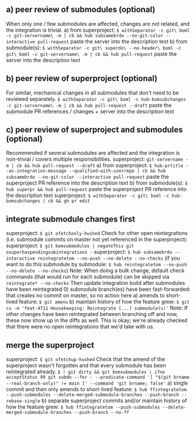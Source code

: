 ## a) peer review of submodules (optional)
When only one / few submodules are affected, changes are not related, and the
integration is trivial.
a) from superproject: `$ withSeparator -c git\ boml -c git-servername\ -m | cb && hub subsamebrdo --no-git-color --interactive pull-request`
   paste the server into the description text
b) from submodule(s): `$ withSeparator -c git\ superdo\ --no-header\ boml -c git\ boml -c git-servername\ -m | cb && hub pull-request`
   paste the server into the description text

## b) peer review of superproject (optional)
For similar, mechanical changes in all submodules that don't need to be
reviewed separately.
  `$ withSeparator -c git\ boml -c hub-bomsubchanges -c git-servername\ -m | cb && hub pull-request --draft`
  paste the submodule PR references / changes + server into the description
  text

## c) peer review of superproject and submodules (optional)
Recommended if several submodules are affected and the integration is
non-trivial / covers multiple responsibilities.
superproject: `git-servername -m | cb && hub pull-request --draft`
a) from superproject: `$ hub-prtitle --as-integration-message --qualified-with-userrepo | cb && hub subsamebrdo --no-git-color --interactive pull-request`
   paste the superproject PR reference into the description text
b) from submodule(s): `$ hub superpr && hub pull-request`
   paste the superproject PR reference into the description text
superproject: `$ withSeparator -c git\ boml -c hub-bomsubchanges | cb && gh pr edit`

## integrate submodule changes first
superproject: `$ git ofetchonly-hushed`
Check for other open reintegrations (i.e. submodule commits on master not yet
referenced in the superproject):
superproject: `$ git bomsubmodules | negateThis git osuperhaspendingsubintegrations -`
superproject: `$ hub subsamebrdo --interactive reintegratetom --no-push --no-delete --no-checks`
(if you want to do this submodule by submodule: `$ hub reintegratetom --no-push --no-delete --no-checks`)
Note: When doing a bulk change, default check commands (that would run for each
submodule) can be skipped via `reintegrate* --no-checks`
Then update integration build after submodules have been reintegrated
0) submodule branch(es) have been fast-forwarded: that creates no commit on
   master, so no action here
a) amends to short-lived feature: `$ git amenu`
b) maintain history of how the feature grew: `$ git cu -m 'feat-4711 Housekeeping: Reintegrate [...] submodule(s)'`
Note: If other changes have been reintegrated between branching off and now,
these now show up in the diffs as well. This is okay; we're already checked
that there were no open reintegrations that we'd take with us.

## merge the superproject
superproject: `$ git ofetchup-hushed`
Check that the amend of the superproject wasn't forgotten and that every
submodule has been reintegrated already.
`$ ! git dirty && git bomsubmodules | ifne acceptStatus 99 git subdo --for - --predicate-command '[ "$(git brname --real-branch-only)" != main ]' --command 'git brname; false'`
a) single commit and then only amends to short-lived feature:
   `$ hub ffintegratetom --push-submodules --delete-merged-submodule-branches --push-branch --rebase-single`
b) separate superproject commits and/or maintain history of how the feature
   grew: `$ hub ffintegratetom --push-submodules --delete-merged-submodule-branches --push-branch --no-ff`
